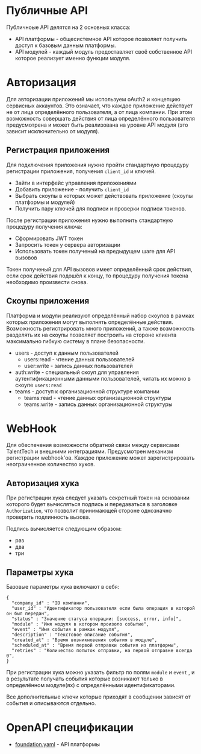 

# Публичные API

Публичноые API делятся на 2 основных класса:

* API платформы - общесистемное API которое позволяет получить доступ к базовым данным платформы.
* API модулей - каждый модуль предоставляет своё собственное API которое реализует именно функции модуля. 

# Авторизация

Для авторизации приложений мы используем oAuth2 и концепцию сервисных аккаунтов. Это означает, что каждое приложение действует не от лица определённого пользователя, а от лица компании. При этом возможность совершать действия от лица определённого пользователя предусмотрена и может быть реализована на уровне API модуля (это зависит исключительно от модуля).

## Регистрация приложения

Для подключения приложения нужно пройти стандартную процедуру регистрации приложения, получения `client_id` и ключей.

* Зайти в интерфейс управления приложениями
* Добавить приложение - получить `client_id`
* Выбрать скоупы в которых может действовать приложение (скоупы платформы и модулей)
* Получить пару ключей для подписи и проверки подписи токенов.

После регистрации приложения нужно выполнить стандартную процедуру получения ключа:

* Сформировать JWT токен
* Запросить токен у сервера авторизации
* Использовать токен полученый на предыдущем шаге для API вызовов

Токен полученый для API вызовов имеет определённый срок действия, если срок действия подошёл к концу, то процедуру получения токена необходимо произвести снова.

## Скоупы приложения

Платформа и модули реализуют определённый набор скоупов в рамках которых приложения могут выполнять определённые действия. Возможность регистрировать много приложений, а также возможность разделять их на скоупы позволяет построить на стороне клиента максимально гибкую систему в плане безопасности.

* users - доступ к данным пользователей
  * users:read - чтение данных пользователей
  * user:write - запись данных пользователей
* auth:write - специальный скоуп для управления аутентификационными данными пользователей, читать их можно в скоупе `users:read`
* teams - доступ к организационной структуре компании
  * teams:read - чтение данных организационной структуры
  * teams:write - запись данных организационной структуры

# WebHook

Для обеспечения возможности обратной связи между сервисами TalentTech и внешними интеграциями. Предусмотрен механизм регистрации webhook'ов. Каждое приложение может зарегистрировать неограиченное количество хуков.

## Авторизация хука

При регистрации хука следует указать секретный токен на основании которого будет вычисляться подпись и передаваться в заголовке `Authorization`, что позволит принимающей стороне однозначно проверить подлинность вызова.

Подпись вычисляется следующим образом:

* раз
* два
* три

## Параметры хука

Базовые параметры хука включают в себя:

```{
{
  "company_id" : "ID компании",
  "user_id" : "Идентификатор пользователя если была операция в которой он был передан",
  "status" : "Значение статуса операции: [success, error, info]",
  "module" : "Имя модуля в котором произоло событие",
  "event" : "Имя события в рамках модуля",
  "description" : "Текстовое описание события",
  "created_at" : "Время возникновения события в модуле",
  "scheduled_at" : "Время первой отправки события из платформы",
  "retries" : "Количество попыток отправки, на первой отправке всегда 0",
}
```

При регистрации хука можно указать фильтр по полям `module` и `event` , и в результате получать события которые возникают только в определённом модуле(ях) с определёнными идентификаторами.

Все дополнительные ключи которые приходят в сообщении зависят от события и описываются отдельно.

# OpenAPI спецификации

* [foundation.yaml](foundation.yaml) - API платформы

